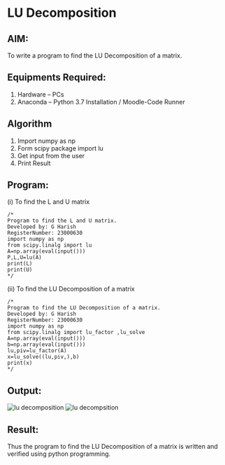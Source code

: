 # LU Decomposition 

## AIM:
To write a program to find the LU Decomposition of a matrix.

## Equipments Required:
1. Hardware – PCs
2. Anaconda – Python 3.7 Installation / Moodle-Code Runner

## Algorithm
1. Import numpy as np
2. Form scipy package import lu
3. Get input from the user 
4. Print Result 

## Program:
(i) To find the L and U matrix
```
/*
Program to find the L and U matrix.
Developed by: G Harish 
RegisterNumber: 23000630
import numpy as np
from scipy.linalg import lu
A=np.array(eval(input()))
P,L,U=lu(A)
print(L)
print(U)
*/
```
(ii) To find the LU Decomposition of a matrix
```
/*
Program to find the LU Decomposition of a matrix.
Developed by: G Harish
RegisterNumber: 23000630
import numpy as np
from scipy.linalg import lu_factor ,lu_solve 
A=np.array(eval(input()))
b=np.array(eval(input()))
lu,piv=lu_factor(A)
x=lu_solve((lu,piv,),b)
print(x)
*/
```

## Output:

![lu decomposition](https://github.com/Harish2404lll/LU-Decomposition/assets/141472096/278baa48-0b8c-4bbd-b8a9-ebfc3791a858)
![lu decompsition](https://github.com/Harish2404lll/LU-Decomposition/assets/141472096/535a0e50-82b0-4340-8e08-d900c7620bdc)



## Result:
Thus the program to find the LU Decomposition of a matrix is written and verified using python programming.

